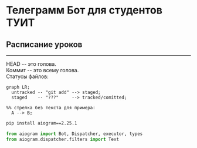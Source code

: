 # Телеграмм Бот для студентов ТУИТ
## Расписание уроков
----
HEAD -- это голова.  
Коммит -- это всему голова.  
Статусы файлов:  

```mermaid
graph LR;
  untracked -- "git add" --> staged;
  staged    -- "???"     --> tracked/comitted;

%% стрелка без текста для примера: 
  A --> B;
``` 
```bash
pip install aiogram==2.25.1
```
```python
from aiogram import Bot, Dispatcher, executor, types
from aiogram.dispatcher.filters import Text
```
